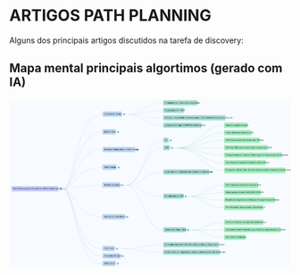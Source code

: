 # ARTIGOS PATH PLANNING

Alguns dos principais artigos discutidos na tarefa de discovery:

## Mapa mental principais algortimos (gerado com IA)
![mapa](https://github.com/aMariaR/Estudos-de-Path-Planning-/blob/main/mapa.png)

